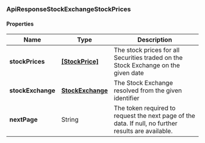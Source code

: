 
[//]: # (CLASS:ApiResponseStockExchangeStockPrices)

[//]: # (KIND:object)

### ApiResponseStockExchangeStockPrices

#### Properties

[//]: # (START_DEFINITION)

Name | Type | Description
------------ | ------------- | -------------
**stockPrices** | [**[StockPrice]**](StockPrice.md) | The stock prices for all Securities traded on the Stock Exchange on the given date &nbsp;
**stockExchange** | [**StockExchange**](StockExchange.md) | The Stock Exchange resolved from the given identifier &nbsp;
**nextPage** | String | The token required to request the next page of the data. If null, no further results are available. &nbsp;

[//]: # (END_DEFINITION)


[//]: # (CONTAINED_CLASS:StockPrice)


[//]: # (CONTAINED_CLASS:StockExchange)





